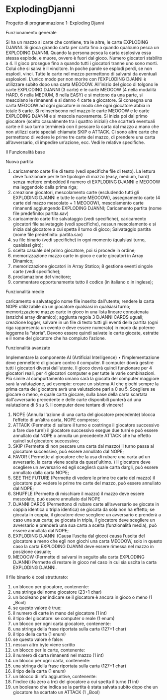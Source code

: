 # ExplodingDjanni
Progetto di programmazione 1:  Exploding Djanni

Funzionamento generale

Si ha un mazzo si carte che contiene, tra le altre, le carte EXPLODING DJANNI. Si gioca girando carta per
carta fino a quando qualcuno pesca un EXPLODING DJANNI. Quando la persona pesca la carta esplosiva
essa stessa esplode, e muore, ovvero è fuori dal gioco. Numero giocatori stabilito a 4.
Il gioco prosegue fino a quando tutti i giocatori tranne uno sono morti. Colui che si salva è il vincitore.
In poche parole se esplodi perdi, se non esplodi, vinci. Tutte le carte nel mezzo permettono di salvarsi da
eventuali esplosioni. L’unico modo per non morire con l’EXPLODING DJANNI è utilizzare subito dopo
una carta MEOOOW.
All’inizio del gioco di tolgono le carte EXPLODING DJANNI (3 carte) e le carte MEOOOW (4 nella
modalità HARD, 6 nella MEDIUM, 8 nella EASY) e si mettono da una parte, si mescolano le rimanenti e si
danno 4 carte a giocatore. Si consegna una carta MEOOOW ad ogni giocatore in modo che ogni
giocatore abbia in totale 5 carte. Si reinseriscono nel mazzo le carte MEOOOW e le carte EXPLODING
DJANNI e si mescola nuovamente.
Si inizia poi dal primo giocatore (scelto casualmente tra i quattro iniziali) che scarterà eventuali carte e il
suo turno terminerà con il pescare la carta dal mazzo a mano che non utilizzi carte speciali chiamate SKIP
o ATTACK. Ci sono altre carte che permettono di vedere le prime tre carte del mazzo, di prendere una
carta all’avversario, di impedire un’azione, ecc. Vedi le relative specifiche.

Il Funzionalità base

Nuova partita
1. caricamento carte file di testo (vedi specifiche file di testo). La lettura deve funzionare per le tre
tipologie di mazzo (easy, medium, hard) senza mettere embedded il numero di EXPLODING
DJANNI e MEOOOW ma leggendolo dalla prima riga;
2. creazione giocatori, mescolamento carte (escludendo tutti gli EXPLODING DJANNI e tutte le
carte MEOOOW), assegnamento carte (4 carte del mazzo mescolato + 1 MEOOOW),
mescolamento carte rimanenti aggiungendo EXPLODING DJANNI;
Caricamento partita (nome file predefinito: partita.sav)
3. caricamento carte file salvataggio (vedi specifiche), caricamento giocatori file salvataggio (vedi
specifiche), nessun mescolamento e si inizia dal giocatore a cui spetta il turno di gioco;
Salvataggio partita (nome file predefinito: partita.sav)
4. su file binario (vedi specifiche) in ogni momento (qualsiasi turno, qualsiasi giro);
5. scelta casuale del primo giocatore, poi si procede in ordine;
6. memorizzazione mazzo carte in gioco e carte giocatori in Array Dinamico;
7. memorizzazione giocatori in Array Statico;
8 gestione eventi singole carte (vedi specifiche);
9. proclamazione del vincitore;
10. commentare opportunamente tutto il codice (in italiano o in inglese);

Funzionalità medie

caricamento e salvataggio nome file inserito dall'utente;
rendere la carta NOPE utilizzabile da un giocatore qualsiasi in qualsiasi turno;
memorizzazione mazzo carte in gioco in una lista lineare concatenata (anziché array dinamico);
aggiunta regola 3 DJANNI CARDS uguali;
creazione logger, salvare in un file di testo tutti gli eventi della partita (ogni riga rappresenta un evento
e deve essere numerato) in modo da poterne leggerne la “storia”. Devono essere quindi salvate le
carte giocate, estratte e il nome del giocatore che ha compiuto l’azione.

Funzionalità avanzate

Implementare la componente AI (Artificial Intelligence)
• l'implementazione deve permettere di giocare contro il computer. Il computer dovrà gestire tutti
i giocatori diversi dall'utente. Il gioco dovrà quindi funzionare per 4 giocatori reali, per 4
giocatori computer e per tutte le varie combinazioni.
Più simile al comportamento umano sarà la giocata del computer maggiore sarà la valutazione, ad
esempio: creare un sistema AI che giochi sempre la prima carta del giocatore avrà una valutazione pari a
0 su 5. Scegliere se giocare o meno, e quale carta giocare, sulla base della carta scartata dall'avversario
precedente e delle carte disponibili punterà ad una valutazione di 5 su 5. Il computer deve tentare di
vincere!

1. NOPE (Annulla l'azione di una carta del giocatore precedente)
blocca l’effetto di un’altra carta, NOPE compreso;
2. ATTACK (Permette di saltare il turno e costringe il giocatore successivo a fare due turni)
il giocatore successivo esegue due turni e può essere annullato dal NOPE o annulla un
precedente ATTACK che ha effetto quindi sul giocatore successivo;
3. SKIP (Permette di non pescare una carta dal mazzo)
il turno passa al giocatore successivo, può essere annullato dal NOPE;
4. FAVOR ( Permette al giocatore che la usa di rubare una carta ad un avversario, la carta viene scelta da quest'ultimo. )
Il giocatore deve scegliere un avversario ed egli sceglierà quale carta dargli, può essere annullato
dalla carta NOPE;
5. SEE THE FUTURE (Permette di vedere le prime tre carte del mazzo)
il giocatore può vedere le prime tre carte del mazzo, può essere annullato dal NOPE;
6. SHUFFLE (Permette di mischiare il mazzo)
il mazzo deve essere mescolato, può essere annullato dal NOPE
7. DJANNI CARDS (Permettono di rubare carte all’avversario se giocate in coppia identica o tripla identica)
se giocata da sola non ha effetto; se giocata in coppia, il giocatore deve scegliere un avversario e
prenderà a caso una sua carta; se giocata in tripla, il giocatore deve scegliere un avversario e
prenderà una sua carta a scelta (funzionalità media), può essere annullata dal NOPE;
8. EXPLODING DJANNI (Causa l’uscita dal gioco)
causa l’uscita del giocatore a meno che egli non giochi una carta MEOOOW, solo in questo caso
la carta EXPLODING DJANNI deve essere rimessa nel mazzo in posizione casuale;
9. MEOOOW (Permette di salvarsi in seguito alla carta EXPLODING DJANNI)
Permette di restare in gioco nel caso in cui sia uscita la carta EXPLODING DJANNI.

Il file binario è così strutturato:
1. un blocco per giocatore, contenente:
2. una stringa del nome giocatore (23+1 char)
3. un booleano per indicare se il giocatore è ancora in gioco o meno (1 _Bool)
4. se questo valore è true:
5. il numero di carte in mano del giocatore (1 int)
6. il tipo del giocatore: se computer o reale (1 enum)
7. un blocco per ogni carta giocatore, contenente:
8. una stringa della frase riportata sulla carta (127+1 char)
9. il tipo della carta (1 enum)
10. se questo valore è false:
11. nessun altro byte viene scritto
12. un blocco per le carte, contenente:
13. il numero di carta rimanenti nel mazzo (1 int)
14. un blocco per ogni carta, contenente:
15. una stringa della frase riportata sulla carta (127+1 char)
16. il tipo della carta (1 enum)
17. un blocco di info aggiuntive, contenente:
18. l'indice (da zero a tre) del giocatore a cui spetta il turno (1 int)
19. un booleano che indica se la partita è stata salvata subito dopo che un giocatore ha scartato un ATTACK (1 _Bool)
